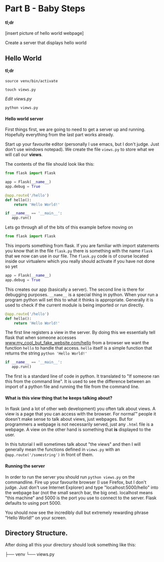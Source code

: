 # Part B - Baby Steps

#### tl;dr

[insert picture of hello world webpage]

Create a server that displays hello world

## Hello World

#### tl;dr

`source venv/bin/activate`

`touch views.py`

*Edit views.py*

`python views.py`

#### Hello world server

First things first, we are going to need to get a server up and
running. Hopefully everything from the last part works already.

Start up your favourite editor (personally I use emacs, but I don't
judge. Just don't use windows notepad). We create the file `views.py`
to store what we will call our **views**.

The contents of the file should look like this:

```python
from flask import Flask

app = Flask(__name__)
app.debug = True

@app.route('/hello')
def hello():
    return 'Hello World!'

if __name__ == '__main__':
   app.run()
```

Lets go through all of the bits of this example before moving on

```python
from flask import Flask
```

This imports something from flask. If you are familiar with import
statements you know that in the file `flask.py` there is something
with the name `Flask` that we now can use in our file. The `flask.py`
code is of course located inside our virtualenv which you really
should activate if you have not done so yet

```python
app = Flask(__name__)
app.debug = True
```

This creates our app (basically a server). The second line is there
for debugging purposes. `__name__` is a special thing in python. When
your run a program python will set this to what it thinks is
appropriate. Generally it is used to check if the current module is
being imported or run directly.

```python
@app.route('/hello')
def hello():
    return 'Hello World!'
```

The first line registers a view in the server. By doing this we
essentially tell flask that when someone accesses
www.my_cool_but_fake_website.com/hello from a browser we want the
function `hello` to handle that access. `hello` itself is a simple
function that returns the string ```python 'Hello World!'```


```python
if __name__ == '__main__':
   app.run()
```

The first is a standard line of code in python. It translated to "If
someone ran this from the command line". It is used to see the
difference between an import of a python file and running the file
from the command line.

#### What is this view thing that he keeps talking about?

In flask (and a lot of other web development) you often talk about
views. A view is a page that you can access with the browser. For
normal™ people it doesn't make sense to talk about views, just
webpages. But for programmers a webpage is not necessarily served,
just any `.html` file is a webpage. A view on the other hand is
something that **is** displayed to the user. 

In this tutorial I will sometimes talk about "the views" and then I
will generally mean the functions defined in `views.py` with an
`@app.route('/somestring')` in front of them.

#### Running the server

In order to run the server you should run `python views.py` on the
commandline. Fire up your favourite browser (I use Firefox, but I
don't judge. Just don't use Internet Explorer) and type
"localhost:5000/hello" into the webpage bar (not the small search bar, the
big one). localhost means "this machine" and 5000 is the port you use
to connect to the server. Flask defaults to using port 5000.

You should now see the incredibly dull but extremely rewarding phrase
"Hello World!" on your screen. 

## Directory Structure.

After doing all this your directory should look something like this:

├── venv
└── views.py
